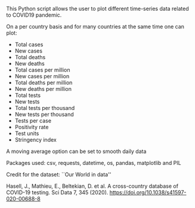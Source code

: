 This Python script allows the user to plot different time-series data related to COVID19 pandemic.

On a per country basis and for many countries at the same time one can plot:
- Total cases
- New cases
- Total deaths
- New deaths
- Total cases per million
- New cases per million
- Total deaths per million
- New deaths per million
- Total tests
- New tests
- Total tests per thousand
- New tests per thousand
- Tests per case
- Positivity rate
- Test units
- Stringency index

A moving average option can be set to smooth daily data

Packages used: csv, requests, datetime, os, pandas, matplotlib and PIL

Credit for the dataset:
``Our World in data''

Hasell, J., Mathieu, E., Beltekian, D. et al. A cross-country database of COVID-19 testing.
Sci Data 7, 345 (2020). https://doi.org/10.1038/s41597-020-00688-8

